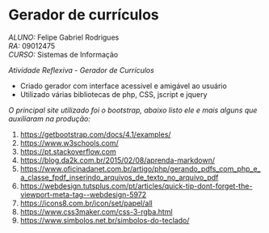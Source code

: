 # Gerador de currículos  

*ALUNO:* Felipe Gabriel Rodrigues  
*RA:* 09012475  
*CURSO:* Sistemas de Informação

*Atividade Reflexiva - Gerador de Currículos*

- Criado gerador com interface acessível e amigável ao usuário
- Utilizado várias bibliotecas de php, CSS, jscript e jquery


*O principal site utilizado foi o bootstrap, abaixo listo ele e mais alguns que auxiliaram na produção:*
1. https://getbootstrap.com/docs/4.1/examples/
2. https://www.w3schools.com/
3. https://pt.stackoverflow.com 
4. https://blog.da2k.com.br/2015/02/08/aprenda-markdown/
5. https://www.oficinadanet.com.br/artigo/php/gerando_pdfs_com_php_e_a_classe_fpdf_inserindo_arquivos_de_texto_no_arquivo_pdf
6. https://webdesign.tutsplus.com/pt/articles/quick-tip-dont-forget-the-viewport-meta-tag--webdesign-5972
7. https://icons8.com.br/icon/set/papel/all
8. https://www.css3maker.com/css-3-rgba.html
9. https://www.simbolos.net.br/simbolos-do-teclado/
